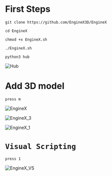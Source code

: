 
# First Steps


```
git clone https://github.com/EngineX3D/EngineX
```

```
cd EngineX
```

```
chmod +x EngineX.sh
```

```
./EngineX.sh
```

```
python3 hub
```
![Hub](https://user-images.githubusercontent.com/86805843/167671607-1f2969ae-b0c8-46fc-9cec-dd35509c84ef.png)


# Add 3D model

```
press m
```

![EngineX](https://user-images.githubusercontent.com/86805843/167671654-bf48c1e8-d42e-49d6-86ce-d312320c86f1.png)

![EngineX_3](https://user-images.githubusercontent.com/86805843/167672850-3d270cf6-b186-4b2b-8f06-0d4b16163d33.png)

![EngineX_1](https://user-images.githubusercontent.com/86805843/167671684-8874af64-5540-4b41-9587-262f9376892c.png)







# ```Visual Scripting```

```
press 1
```
![EngineX_VS](https://user-images.githubusercontent.com/86805843/184382962-81681551-19f4-44ff-96d6-d0f0c1e2ff76.png)

